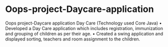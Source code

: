 # Oops-project-Daycare-application
Oops project-Daycare application
Day Care (Technology used Core Java)	                                                                                                     • Developed a Day Care application which includes registration, immunization and 
grouping of children as per their age.
•	Created a swing application and displayed sorting, teachers and room assignment to the children.

